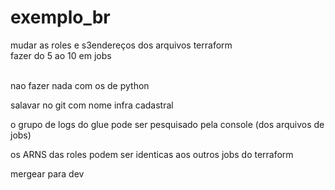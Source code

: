 # exemplo_br

mudar as roles e s3endereços dos arquivos terraform
<br> fazer do 5 ao 10 em jobs

<br>nao fazer nada com os de python

salavar no git com nome infra cadastral

o grupo de logs do glue pode ser pesquisado pela console (dos arquivos de jobs)

os ARNS das roles podem ser identicas aos outros jobs do terraform

mergear para dev

